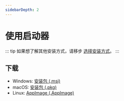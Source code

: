 ```yaml
---
sidebarDepth: 2
---
```


# 使用启动器

::: tip
如果想了解其他安装方式，请移步 [选择安装方式](./index.md)。
:::

## 下载

- Windows: [安装包 (.msi)](https://k.ilharp.cc/win.msi)
- macOS: [安装包 (.pkg)](https://k.ilharp.cc/osx.pkg)
- Linux: [AppImage (.AppImage)](https://k.ilharp.cc/linux.AppImage)
